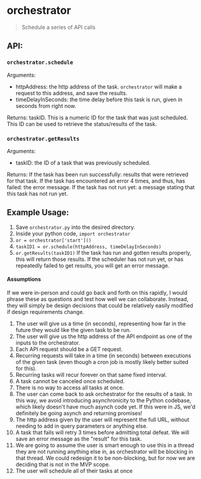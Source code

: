 # orchestrator
> Schedule a series of API calls

## API:

### `orchestrator.schedule`
Arguments:
- httpAddress: the http address of the task. `orchestrator` will make a request to this address, and save the results.
- timeDelayInSeconds: the time delay before this task is run, given in seconds from right now.

Returns: 
taskID. This is a numeric ID for the task that was just scheduled. This ID can be used to retrieve the status/results of the task.

### `orchestrator.getResults`
Arguments:
- taskID: the ID of a task that was previously scheduled.

Returns:
If the task has been run successfully: results that were retrieved for that task.
If the task has encountered an error 4 times, and thus, has failed: the error message.
If the task has not run yet: a message stating that this task has not run yet. 


## Example Usage:
1. Save `orchestrator.py` into the desired directory.
2. Inside your python code, `import orchestrator`
3. `or = orchestrator['start']()`
3. `taskID1 = or.schedule(httpAddress, timeDelayInSeconds)`
4. `or.getResults(taskID1)` If the task has run and gotten results properly, this will return those results. If the scheduler has not run yet, or has repeatedly failed to get results, you will get an error message.


#### Assumptions

If we were in-person and could go back and forth on this rapidly, I would phrase these as questions and test how well we can collaborate. Instead, they will simply be design decisions that could be relatively easily modified if design requirements change. 

  1. The user will give us a time (in seconds), representing how far in the future they would like the given task to be run. 
  2. The user will give us the http address of the API endpoint as one of the inputs to the orchestrator.
  3. Each API request should be a GET request.
  4. Recurring requests will take in a time (in seconds) between executions of the given task (even though a cron job is mostly likely better suited for this). 
  5. Recurring tasks will recur forever on that same fixed interval.
  6. A task cannot be canceled once scheduled. 
  7. There is no way to access all tasks at once.
  8. The user can come back to ask orchestrator for the results of a task. In this way, we avoid introducing asynchronicity to the Python codebase, which likely doesn't have much asynch code yet. If this were in JS, we'd definitely be going asynch and returning promises! 
  9. The http address given by the user will represent the full URL, without needing to add in query parameters or anything else.
  10. A task that fails will retry 3 times before admitting total defeat. We will save an error message as the "result" for this task.
  11. We are going to assume the user is smart enough to use this in a thread they are not running anything else in, as orchestrator will be blocking in that thread. We could redesign it to be non-blocking, but for now we are deciding that is not in the MVP scope. 
  12. The user will schedule all of their tasks at once
 
